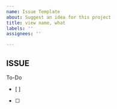 ```yaml
---
name: Issue Template
about: Suggest an idea for this project
title: view name, what
labels: ''
assignees: ''

---
```


ISSUE
- 

To-Do
- [ ] 
- [ ]
